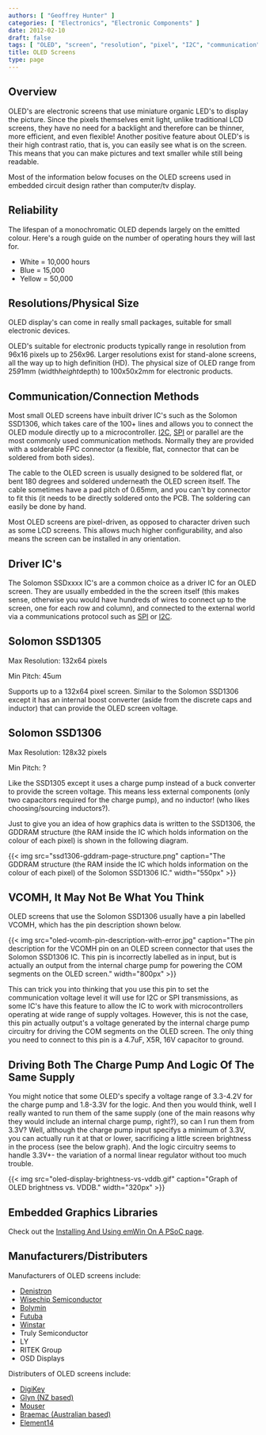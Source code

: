 ```yaml
---
authors: [ "Geoffrey Hunter" ]
categories: [ "Electronics", "Electronic Components" ]
date: 2012-02-10
draft: false
tags: [ "OLED", "screen", "resolution", "pixel", "I2C", "communication", "driver ICs", "Solomon", "charge pump" ]
title: OLED Screens
type: page
---
```


## Overview

OLED's are electronic screens that use miniature organic LED's to display the picture. Since the pixels themselves emit light, unlike traditional LCD screens, they have no need for a backlight and therefore can be thinner, more efficient, and even flexible! Another positive feature about OLED's is their high contrast ratio, that is, you can easily see what is on the screen. This means that you can make pictures and text smaller while still being readable.

Most of the information below focuses on the OLED screens used in embedded circuit design rather than computer/tv display.

## Reliability

The lifespan of a monochromatic OLED depends largely on the emitted colour. Here's a rough guide on the number of operating hours they will last for.

* White = 10,000 hours
* Blue = 15,000
* Yellow = 50,000

## Resolutions/Physical Size

OLED display's can come in really small packages, suitable for small electronic devices.

OLED's suitable for electronic products typically range in resolution from 96x16 pixels up to 256x96. Larger resolutions exist for stand-alone screens, all the way up to high definition (HD). The physical size of OLED range from 25*9*1mm (width*height*depth) to 100x50x2mm for electronic products.

## Communication/Connection Methods

Most small OLED screens have inbuilt driver IC's such as the Solomon SSD1306, which takes care of the 100+ lines and allows you to connect the OLED module directly up to a microcontroller. [I2C](/electronics/communication-protocols/i2c-communication-protocol/), [SPI](/electronics/communication-protocols/spi-communication-protocol/) or parallel are the most commonly used communication methods. Normally they are provided with a solderable FPC connector (a flexible, flat, connector that can be soldered from both sides).

The cable to the OLED screen is usually designed to be soldered flat, or bent 180 degrees and soldered underneath the OLED screen itself. The cable sometimes have a pad pitch of 0.65mm, and you can't by connector to fit this (it needs to be directly soldered onto the PCB. The soldering can easily be done by hand.

Most OLED screens are pixel-driven, as opposed to character driven such as some LCD screens. This allows much higher configurability, and also means the screen can be installed in any orientation.

## Driver IC's

The Solomon SSDxxxx IC's are a common choice as a driver IC for an OLED screen. They are usually embedded in the the screen itself (this makes sense, otherwise you would have hundreds of wires to connect up to the screen, one for each row and column), and connected to the external world via a communications protocol such as [SPI](/electronics/communication-protocols/spi-communication-protocol/) or [I2C](/electronics/communication-protocols/i2c-communication-protocol/).

## Solomon SSD1305

Max Resolution: 132x64 pixels  

Min Pitch: 45um

Supports up to a 132x64 pixel screen. Similar to the Solomon SSD1306 except it has an internal boost converter (aside from the discrete caps and inductor) that can provide the OLED screen voltage.

## Solomon SSD1306

Max Resolution: 128x32 pixels  

Min Pitch: ?

Like the SSD1305 except it uses a charge pump instead of a buck converter to provide the screen voltage. This means less external components (only two capacitors required for the charge pump), and no inductor! (who likes choosing/sourcing inductors?).

Just to give you an idea of how graphics data is written to the SSD1306, the GDDRAM structure (the RAM inside the IC which holds information on the colour of each pixel) is shown in the following diagram.

{{< img src="ssd1306-gddram-page-structure.png" caption="The GDDRAM structure (the RAM inside the IC which holds information on the colour of each pixel) of the Solomon SSD1306 IC."  width="550px" >}}

## VCOMH, It May Not Be What You Think

OLED screens that use the Solomon SSD1306 usually have a pin labelled VCOMH, which has the pin description shown below.

{{< img src="oled-vcomh-pin-description-with-error.jpg" caption="The pin description for the VCOMH pin on an OLED screen connector that uses the Solomon SSD1306 IC. This pin is incorrectly labelled as in input, but is actually an output from the internal charge pump for powering the COM segments on the OLED screen."  width="800px" >}}

This can trick you into thinking that you use this pin to set the communication voltage level it will use for I2C or SPI transmissions, as some IC's have this feature to allow the IC to work with microcontrollers operating at wide range of supply voltages. However, this is not the case, this pin actually output's a voltage generated by the internal charge pump circuitry for driving the COM segments on the OLED screen. The only thing you need to connect to this pin is a 4.7uF, X5R, 16V capacitor to ground.

## Driving Both The Charge Pump And Logic Of The Same Supply

You might notice that some OLED's specify a voltage range of 3.3-4.2V for the charge pump and 1.8-3.3V for the logic. And then you would think, well I really wanted to run them of the same supply (one of the main reasons why they would include an internal charge pump, right?), so can I run them from 3.3V? Well, although the charge pump input specifys a minimum of 3.3V, you can actually run it at that or lower, sacrificing a little screen brightness in the process (see the below graph). And the logic circuitry seems to handle 3.3V+- the variation of a normal linear regulator without too much trouble.

{{< img src="oled-display-brightness-vs-vddb.gif" caption="Graph of OLED brightness vs. VDDB."  width="320px" >}}

## Embedded Graphics Libraries

Check out the [Installing And Using emWin On A PSoC page](/programming/microcontrollers/psoc/installing-and-using-emwin-on-a-psoc).

## Manufacturers/Distributers

Manufacturers of OLED screens include:

* [Denistron](http://www.densitron.com/)
* [Wisechip Semiconductor](http://www.wisechip.com.tw/)
* [Bolymin](http://www.bolymin.com.tw/)
* [Futuba](http://www.futaba.co.jp)
* [Winstar](http://www.winstar.com.tw)
* Truly Semiconductor
* LY
* RITEK Group
* OSD Displays

Distributers of OLED screens include:

* [DigiKey](http://www.digikey.com/)
* [Glyn (NZ based)](https://www.glyn.com/Contact/New-Zealand)
* [Mouser](http://www.mouser.com)
* [Braemac (Australian based)](http://www.braemac.com.au/)
* [Element14](http://www.element14.com/)
